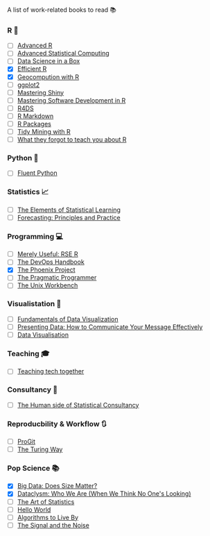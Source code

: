 
A list of work-related books to read :books:

### R :purple_heart:

- [ ] [Advanced R](https://adv-r.hadley.nz/)
- [ ] [Advanced Statistical Computing](https://bookdown.org/rdpeng/advstatcomp/)
- [ ] [Data Science in a Box](https://datasciencebox.org/)
- [x] [Efficient R](https://csgillespie.github.io/efficientR/)
- [x] [Geocompution with R](https://geocompr.robinlovelace.net/)
- [ ] [ggplot2](https://ggplot2-book.org/)
- [ ] [Mastering Shiny](https://mastering-shiny.org/)
- [ ] [Mastering Software Development in R](https://bookdown.org/rdpeng/RProgDA/)
- [ ] [R4DS](http://r4ds.had.co.nz/introduction.html)
- [ ] [R Markdown](https://bookdown.org/yihui/rmarkdown/)
- [ ] [R Packages](http://r-pkgs.had.co.nz/)
- [ ] [Tidy Mining with R](https://www.tidytextmining.com/)
- [ ] [What they forgot to teach you about R](https://rstats.wtf/)

### Python :snake:

- [ ] [Fluent Python](https://www.goodreads.com/book/show/22800567-fluent-python)

### Statistics :chart_with_upwards_trend:

- [ ] [The Elements of Statistical Learning](https://web.stanford.edu/~hastie/ElemStatLearn/)
- [ ] [Forecasting: Principles and Practice](https://otexts.com/fpp3/)

### Programming :computer:

- [ ] [Merely Useful: RSE R](https://merely-useful.github.io/r-rse/rse-style.html)
- [ ] [The DevOps Handbook](https://www.goodreads.com/book/show/26083308-the-devops-handbook)
- [x] [The Phoenix Project](https://www.goodreads.com/book/show/17255186-the-phoenix-project)
- [ ] [The Pragmatic Programmer](https://www.goodreads.com/book/show/4099.The_Pragmatic_Programmer)
- [ ] [The Unix Workbench](https://seankross.com/the-unix-workbench/index.html)

### Visualistation :art:

- [ ] [Fundamentals of Data Visualization](https://serialmentor.com/dataviz/)
- [ ] [Presenting Data: How to Communicate Your Message Effectively](https://www.goodreads.com/book/show/20914483-presenting-data?from_search=true&from_srp=true&qid=FYGJKwnpok&rank=5)
- [ ] [Data Visualisation](https://socviz.co/)

### Teaching :mortar_board:

- [ ] [Teaching tech together](https://teachtogether.tech/en/index.html)

### Consultancy :speech_balloon:

- [ ] [The Human side of Statistical Consultancy](https://archive.org/details/humansideofstati00boen/page/n13/mode/2up)

### Reproducbility & Workflow :arrows_clockwise:

- [ ] [ProGit](https://git-scm.com/book/en/v2)
- [ ] [The Turing Way](https://the-turing-way.netlify.app/welcome)

### Pop Science :books:

- [x] [Big Data: Does Size Matter?](https://www.goodreads.com/book/show/30335924-big-data)
- [x] [Dataclysm: Who We Are (When We Think No One's Looking)](https://www.goodreads.com/book/show/21480734-dataclysm)
- [ ] [The Art of Statistics](https://www.goodreads.com/book/show/43722897-the-art-of-statistics?)
- [ ] [Hello World](https://www.goodreads.com/book/show/38212157-hello-world)
- [ ] [Algorithms to Live By](https://www.goodreads.com/book/show/25666050-algorithms-to-live-by?)
- [ ] [The Signal and the Noise](https://www.goodreads.com/book/show/13588394-the-signal-and-the-noise)

